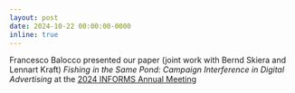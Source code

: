 ```yaml
---
layout: post
date: 2024-10-22 00:00:00-0000
inline: true
---
```


Francesco Balocco presented our paper (joint work with Bernd Skiera and Lennart Kraft) *Fishing in the Same Pond: Campaign Interference in Digital Advertising* at the [2024 INFORMS Annual Meeting](https://www.informs.org/) 
